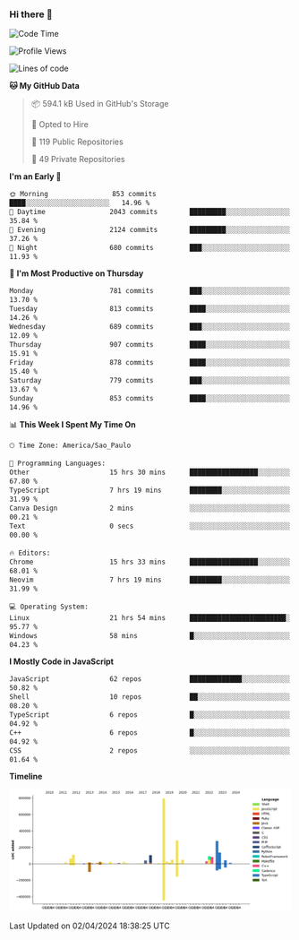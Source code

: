 ### Hi there 👋

<!--START_SECTION:waka-->
![Code Time](http://img.shields.io/badge/Code%20Time-5%2C813%20hrs%2042%20mins-blue)

![Profile Views](http://img.shields.io/badge/Profile%20Views-1-blue)

![Lines of code](https://img.shields.io/badge/From%20Hello%20World%20I%27ve%20Written-2.4%20million%20lines%20of%20code-blue)

**🐱 My GitHub Data** 

> 📦 594.1 kB Used in GitHub's Storage 
 > 
> 💼 Opted to Hire
 > 
> 📜 119 Public Repositories 
 > 
> 🔑 49 Private Repositories 
 > 
**I'm an Early 🐤** 

```text
🌞 Morning                853 commits         ████░░░░░░░░░░░░░░░░░░░░░   14.96 % 
🌆 Daytime                2043 commits        █████████░░░░░░░░░░░░░░░░   35.84 % 
🌃 Evening                2124 commits        █████████░░░░░░░░░░░░░░░░   37.26 % 
🌙 Night                  680 commits         ███░░░░░░░░░░░░░░░░░░░░░░   11.93 % 
```
📅 **I'm Most Productive on Thursday** 

```text
Monday                   781 commits         ███░░░░░░░░░░░░░░░░░░░░░░   13.70 % 
Tuesday                  813 commits         ████░░░░░░░░░░░░░░░░░░░░░   14.26 % 
Wednesday                689 commits         ███░░░░░░░░░░░░░░░░░░░░░░   12.09 % 
Thursday                 907 commits         ████░░░░░░░░░░░░░░░░░░░░░   15.91 % 
Friday                   878 commits         ████░░░░░░░░░░░░░░░░░░░░░   15.40 % 
Saturday                 779 commits         ███░░░░░░░░░░░░░░░░░░░░░░   13.67 % 
Sunday                   853 commits         ████░░░░░░░░░░░░░░░░░░░░░   14.96 % 
```


📊 **This Week I Spent My Time On** 

```text
🕑︎ Time Zone: America/Sao_Paulo

💬 Programming Languages: 
Other                    15 hrs 30 mins      █████████████████░░░░░░░░   67.80 % 
TypeScript               7 hrs 19 mins       ████████░░░░░░░░░░░░░░░░░   31.99 % 
Canva Design             2 mins              ░░░░░░░░░░░░░░░░░░░░░░░░░   00.21 % 
Text                     0 secs              ░░░░░░░░░░░░░░░░░░░░░░░░░   00.00 % 

🔥 Editors: 
Chrome                   15 hrs 33 mins      █████████████████░░░░░░░░   68.01 % 
Neovim                   7 hrs 19 mins       ████████░░░░░░░░░░░░░░░░░   31.99 % 

💻 Operating System: 
Linux                    21 hrs 54 mins      ████████████████████████░   95.77 % 
Windows                  58 mins             █░░░░░░░░░░░░░░░░░░░░░░░░   04.23 % 
```

**I Mostly Code in JavaScript** 

```text
JavaScript               62 repos            █████████████░░░░░░░░░░░░   50.82 % 
Shell                    10 repos            ██░░░░░░░░░░░░░░░░░░░░░░░   08.20 % 
TypeScript               6 repos             █░░░░░░░░░░░░░░░░░░░░░░░░   04.92 % 
C++                      6 repos             █░░░░░░░░░░░░░░░░░░░░░░░░   04.92 % 
CSS                      2 repos             ░░░░░░░░░░░░░░░░░░░░░░░░░   01.64 % 
```



**Timeline**

![Lines of Code chart](https://raw.githubusercontent.com/jampow/jampow/master/assets/bar_graph.png)


 Last Updated on 02/04/2024 18:38:25 UTC
<!--END_SECTION:waka-->

